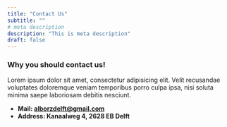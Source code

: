 ```yaml
---
title: "Contact Us"
subtitle: ""
# meta description
description: "This is meta description"
draft: false
---
```



### Why you should contact us!
Lorem ipsum dolor sit amet, consectetur adipisicing elit. Velit recusandae voluptates doloremque veniam temporibus porro culpa ipsa, nisi soluta minima saepe laboriosam debitis nesciunt.

[//]: # (* **Phone: +88 125 256 452** )
* **Mail: alborzdelft@gmail.com**
* **Address: Kanaalweg 4, 2628 EB Delft**